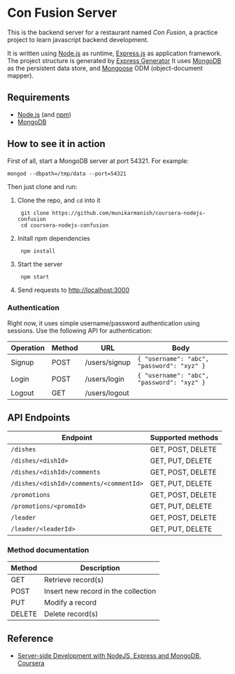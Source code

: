 # Con Fusion Server

This is the backend server for a restaurant named _Con Fusion_,
a practice project to learn javascript backend development.

It is written using
[Node.js](https://nodejs.org) as runtime,
[Express.js](https://expressjs.com) as application framework.
The project structure is generated by
[Express Generator](https://expressjs.com/en/starter/generator.html)
It uses [MongoDB](https://mongodb.com) as the persistent data store,
and [Mongoose](https://mongoosejs.com) ODM (object-document mapper).

## Requirements

- [Node.js](https://nodejs.org) (and [npm](https://npmjs.com))
- [MongoDB](https://mongodb.com)

## How to see it in action

First of all, start a MongoDB server at port 54321. For example:

    mongod --dbpath=/tmp/data --port=54321

Then just clone and run:

1. Clone the repo, and `cd` into it

        git clone https://github.com/munikarmanish/coursera-nodejs-confusion
        cd coursera-nodejs-confusion

2. Initall npm dependencies

        npm install

3. Start the server

        npm start

4. Send requests to [http://localhost:3000](http://localhost:3000)

### Authentication

Right now, it uses simple username/password authentication using sessions. Use the following API for authentication:

Operation | Method | URL | Body
--- | --- | --- | ---
Signup | POST | /users/signup | `{ "username": "abc", "password": "xyz" }`
Login | POST | /users/login | `{ "username": "abc", "password": "xyz" }`
Logout | GET | /users/logout |

## API Endpoints

Endpoint | Supported methods
--- | ---
`/dishes` | GET, POST, DELETE
`/dishes/<dishId>` | GET, PUT, DELETE
`/dishes/<dishId>/comments` | GET, POST, DELETE
`/dishes/<dishId>/comments/<commentId>` | GET, PUT, DELETE
`/promotions` | GET, POST, DELETE
`/promotions/<promoId>` | GET, PUT, DELETE
`/leader` | GET, POST, DELETE
`/leader/<leaderId>` | GET, PUT, DELETE

### Method documentation

Method | Description
--- | ---
GET | Retrieve record(s)
POST | Insert new record in the collection
PUT | Modify a record
DELETE | Delete record(s)

## Reference

- [Server-side Development with NodeJS, Express and MongoDB, Coursera](https://www.coursera.org/learn/server-side-nodejs)
